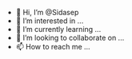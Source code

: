 - 👋 Hi, I’m @Sidasep
- 👀 I’m interested in ...
- 🌱 I’m currently learning ...
- 💞️ I’m looking to collaborate on ...
- 📫 How to reach me ...

<!---
Sidasep/Sidasep is a ✨ special ✨ repository because its `README.md` (this file) appears on your GitHub profile.
You can click the Preview link to take a look at your changes.
--->
